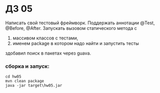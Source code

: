 # ДЗ 05

Написать свой тестовый фреймворк.
Поддержать аннотации @Test, @Before, @After.
Запускать вызовом статического метода с

1. массивом классов с тестами,
2. именем package в котором надо найти и запустить тесты

здобавил поиск в пакетах через guava.

### сборка и запуск:
````
cd hw05
mvn clean package
java -jar target\hw05.jar
```` 